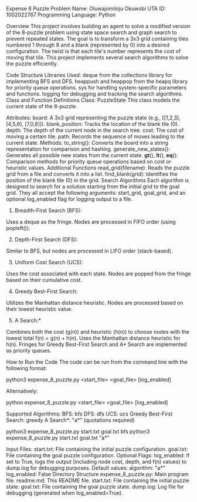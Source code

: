 Expense 8 Puzzle Problem
Name: Oluwajomiloju Okuwobi
UTA ID: 1002022767
Programming Language: Python

Overview
This project involves building an agent to solve a modified version of the 8-puzzle problem using state space search and graph search to prevent repeated states. The goal is to transform a 3x3 grid containing tiles numbered 1 through 8 and a blank (represented by 0) into a desired configuration. The twist is that each tile's number represents the cost of moving that tile. This project implements several search algorithms to solve the puzzle efficiently.

Code Structure
Libraries Used:
deque from the collections library for implementing BFS and DFS.
heappush and heappop from the heapq library for priority queue operations.
sys for handling system-specific parameters and functions.
logging for debugging and tracking the search algorithms.
Class and Function Definitions
Class: PuzzleState
This class models the current state of the 8-puzzle.

Attributes:
board: A 3x3 grid representing the puzzle state (e.g., [[1,2,3], [4,5,6], [7,0,8]]).
blank_position: Tracks the location of the blank tile (0).
depth: The depth of the current node in the search tree.
cost: The cost of moving a certain tile.
path: Records the sequence of moves leading to the current state.
Methods:
to_string(): Converts the board into a string representation for comparison and hashing.
generate_new_states(): Generates all possible new states from the current state.
__gt__(), __lt__(), __eq__(): Comparison methods for priority queue operations based on cost or heuristic values.
Additional Functions
read_grid(filename): Reads the puzzle grid from a file and converts it into a list.
find_blank(grid): Identifies the position of the blank tile (0) in the grid.
Search Algorithms
Each algorithm is designed to search for a solution starting from the initial grid to the goal grid. They all accept the following arguments: start_grid, goal_grid, and an optional log_enabled flag for logging output to a file.

1. Breadth-First Search (BFS):

Uses a deque as the fringe.
Nodes are processed in FIFO order (using popleft()).

2. Depth-First Search (DFS):

Similar to BFS, but nodes are processed in LIFO order (stack-based).

3. Uniform Cost Search (UCS):

Uses the cost associated with each state.
Nodes are popped from the fringe based on their cumulative cost.

4. Greedy Best-First Search:

Utilizes the Manhattan distance heuristic.
Nodes are processed based on their lowest heuristic value.

5. A Search:*

Combines both the cost (g(n)) and heuristic (h(n)) to choose nodes with the lowest total f(n) = g(n) + h(n).
Uses the Manhattan distance heuristic for h(n).
Fringes for Greedy Best-First Search and A* Search are implemented as priority queues.

How to Run the Code
The code can be run from the command line with the following format:

python3 expense_8_puzzle.py <start_file> <goal_file> <algorithm> [log_enabled]

Alternatively:

python expense_8_puzzle.py <start_file> <goal_file> <algorithm> [log_enabled]

Supported Algorithms:
BFS: bfs
DFS: dfs
UCS: ucs
Greedy Best-First Search: greedy
A Search*: "a*" (quotations required)

python3 expense_8_puzzle.py start.txt goal.txt bfs
python3 expense_8_puzzle.py start.txt goal.txt "a*"


Input Files:
start.txt: File containing the initial puzzle configuration.
goal.txt: File containing the goal puzzle configuration.
Optional Flags:
log_enabled: If set to True, logs the output (including node cost, depth, and f(n) values) to dump.log for debugging purposes.
Default values:
algorithm: "a*"
log_enabled: False
Directory Structure
expense_8_puzzle.py: Main program file.
readme.md: This README file.
start.txt: File containing the initial puzzle state.
goal.txt: File containing the goal puzzle state.
dump.log: Log file for debugging (generated when log_enabled=True).

